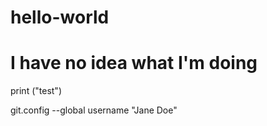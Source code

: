 # hello-world
# I have no idea what I'm doing
print ("test")

git.config --global username "Jane Doe"
